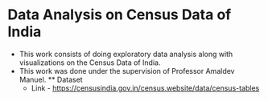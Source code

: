# Data Analysis on Census Data of India
* This work consists of doing exploratory data analysis along with visualizations on the Census Data of India.
* This work was done under the supervision of Professor Amaldev Manuel.
** Dataset
  * Link - https://censusindia.gov.in/census.website/data/census-tables
